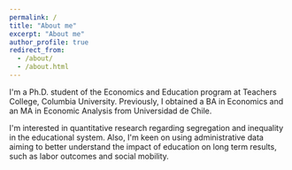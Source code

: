 ```yaml
---
permalink: /
title: "About me"
excerpt: "About me"
author_profile: true
redirect_from: 
  - /about/
  - /about.html
---
```


I'm a Ph.D. student of the Economics and Education program at Teachers College, Columbia University. Previously, I obtained a BA in Economics and an MA in Economic Analysis from Universidad de Chile.

I'm interested in quantitative research regarding segregation and inequality in the educational system. Also, I'm keen on using administrative data aiming to better understand the impact of education on long term results, such as labor outcomes and social mobility.
